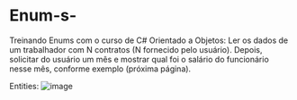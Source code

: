 # Enum-s-
Treinando Enums com o curso de C# Orientado a Objetos: 
Ler os dados de um trabalhador com N contratos (N fornecido pelo usuário). Depois, solicitar 
do usuário um mês e mostrar qual foi o salário do funcionário nesse mês, conforme exemplo 
(próxima página).

Entities: 
![image](https://user-images.githubusercontent.com/74624597/186054486-6ec0b4f9-c37b-463c-95bb-9b476b5f4e1c.png)

